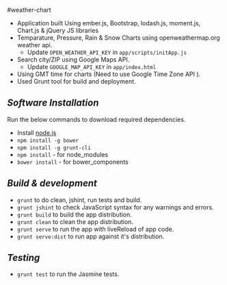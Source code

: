 #weather-chart

* Application built Using ember.js, Bootstrap, lodash.js, moment.js, Chart.js & jQuery JS libraries
* Temparature, Pressure, Rain & Snow Charts using openweathermap.org weather api.
	* Update `OPEN_WEATHER_API_KEY` in `app/scripts/initApp.js`
* Search city/ZIP using Google Maps API.
	* Update `GOOGLE_MAP_API_KEY` in `app/index.html`
* Using GMT time for charts (Need to use Google Time Zone API ).
* Used Grunt tool for build and deployment.

## _Software Installation_

Run the below commands to download required dependencies.

* Install <a href="https://nodejs.org/download/" target="_blank">node.js</a>
* `npm install -g bower`
* `npm install -g grunt-cli`
* `npm install`  - for node_modules
* `bower install` - for bower_components

## _Build & development_

* `grunt` to do clean, jshint, run tests and build.
* `grunt jshint` to check JavaScript syntax for any warnings and errors. 
* `grunt build` to build the app distribution.
* `grunt clean` to clean the app distribution.
* `grunt serve` to run the app with liveReload of app code.
* `grunt serve:dist` to run app against it's distribution.

## _Testing_
* `grunt test` to run the Jasmine tests.
